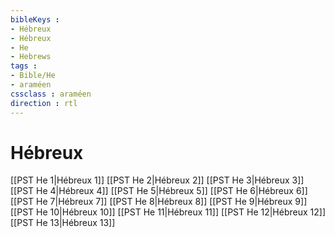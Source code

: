 ```yaml
---
bibleKeys : 
- Hébreux
- Hébreux
- He
- Hebrews
tags : 
- Bible/He
- araméen
cssclass : araméen
direction : rtl
---
```


# Hébreux

[[PST He 1|Hébreux 1]]
[[PST He 2|Hébreux 2]]
[[PST He 3|Hébreux 3]]
[[PST He 4|Hébreux 4]]
[[PST He 5|Hébreux 5]]
[[PST He 6|Hébreux 6]]
[[PST He 7|Hébreux 7]]
[[PST He 8|Hébreux 8]]
[[PST He 9|Hébreux 9]]
[[PST He 10|Hébreux 10]]
[[PST He 11|Hébreux 11]]
[[PST He 12|Hébreux 12]]
[[PST He 13|Hébreux 13]]
